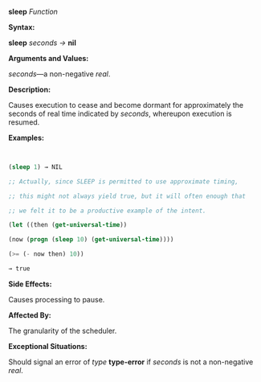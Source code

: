 **sleep** *Function* 



**Syntax:** 



**sleep** *seconds →* **nil** 



**Arguments and Values:** 



*seconds*—a non-negative *real*. 







 



 



**Description:** 



Causes execution to cease and become dormant for approximately the seconds of real time indicated by *seconds*, whereupon execution is resumed. 



**Examples:**
```lisp
 

(sleep 1) → NIL 

;; Actually, since SLEEP is permitted to use approximate timing, 

;; this might not always yield true, but it will often enough that 

;; we felt it to be a productive example of the intent. 

(let ((then (get-universal-time)) 

(now (progn (sleep 10) (get-universal-time)))) 

(>= (- now then) 10)) 

→ true 


```
**Side Effects:** 



Causes processing to pause. 



**Affected By:** 



The granularity of the scheduler. 



**Exceptional Situations:** 



Should signal an error of *type* **type-error** if *seconds* is not a non-negative *real*. 



